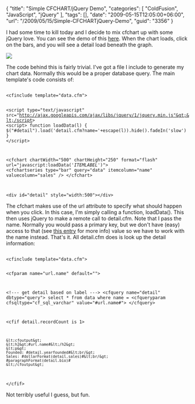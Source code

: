 {
	"title": "Simple CFCHART/jQuery Demo",
	"categories": [
		"ColdFusion",
		"JavaScript",
		"jQuery"
	],
	"tags": [],
	"date": "2009-05-15T12:05:00+06:00",
	"url": "/2009/05/15/Simple-CFCHARTjQuery-Demo",
	"guid": "3356"
}

I had some time to kill today and I decide to mix cfchart up with some jQuery love. You can see the demo of this <a href="http://www.raymondcamden.com/demos/jquerychart/">here</a>. When the chart loads, click on the bars, and you will see a detail load beneath the graph.

<img src="http://www.coldfusionjedi.com/images//Picture 326.png">

The code behind this is fairly trivial. I've got a file I include to generate my chart data. Normally this would be a proper database query. The main template's code consists of:

<code>
&lt;cfinclude template="data.cfm"&gt;

&lt;script type="text/javascript" src="http://ajax.googleapis.com/ajax/libs/jquery/1/jquery.min.js"&gt;&lt;/script&gt;
&lt;script&gt;
function loadData(l) {
	$("#detail").load('detail.cfm?name='+escape(l)).hide().fadeIn('slow')
}
&lt;/script&gt;

&lt;cfchart chartWidth="500" chartHeight="250" format="flash" url="javascript:loadData('$ITEMLABEL$')"&gt;
	&lt;cfchartseries type="bar" query="data" itemcolumn="name" valuecolumn="sales" /&gt; 
&lt;/cfchart&gt;

&lt;div id="detail" style="width:500"&gt;&lt;/div&gt;
</code>

The cfchart makes use of the url attribute to specify what should happen when you click. In this case, I'm simply calling a function, loadData(). This then uses jQuery to make a remote call to detail.cfm. Note that I pass the name. Normally you would pass a primary key, but we don't have (easy) access to that (see <a href="http://www.coldfusionjedi.com/index.cfm/2009/4/24/Handling-additional-non-charted-values-in-CFCHART">this entry</a> for more info) value so we have to work with the name instead. That's it. All detail.cfm does is look up the detail information:

<code>
&lt;cfinclude template="data.cfm"&gt;

&lt;cfparam name="url.name" default=""&gt;

&lt;!--- get detail based on label ---&gt;
&lt;cfquery name="detail" dbtype="query"&gt;
select	*
from	data
where	name = &lt;cfqueryparam cfsqltype="cf_sql_varchar" value="#url.name#"&gt;
&lt;/cfquery&gt;
	
&lt;cfif detail.recordCount is 1&gt;

	&lt;cfoutput&gt;
	&lt;h2&gt;#url.name#&lt;/h2&gt;
	&lt;p&gt;
	Founded: #detail.yearfounded#&lt;br/&gt;
	Sales: #dollarFormat(detail.sales)#&lt;br/&gt;
	#paragraphFormat(detail.bio)#
	&lt;/cfoutput&gt;

&lt;/cfif&gt;
</code>

Not terribly useful I guess, but fun.